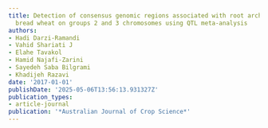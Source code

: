 ```yaml
---
title: Detection of consensus genomic regions associated with root architecture of
  bread wheat on groups 2 and 3 chromosomes using QTL meta-analysis
authors:
- Hadi Darzi-Ramandi
- Vahid Shariati J
- Elahe Tavakol
- Hamid Najafi-Zarini
- Sayedeh Saba Bilgrami
- Khadijeh Razavi
date: '2017-01-01'
publishDate: '2025-05-06T13:56:13.931327Z'
publication_types:
- article-journal
publication: '*Australian Journal of Crop Science*'
---
```

